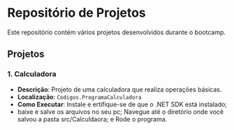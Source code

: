 # Repositório de Projetos

Este repositório contém vários projetos desenvolvidos durante o bootcamp.

## Projetos

### 1. Calculadora
- **Descrição**: Projeto de uma calculadora que realiza operações básicas.
- **Localização**: `Codigos.ProgramaCalculadora`
- **Como Executar**: Instale e ertifique-se de que o .NET SDK está instalado;
- baixe e salve os arquivos no seu pc;
  Navegue até o diretório onde você salvou a pasta src/Calculdaora; e
  Rode o programa.
  
